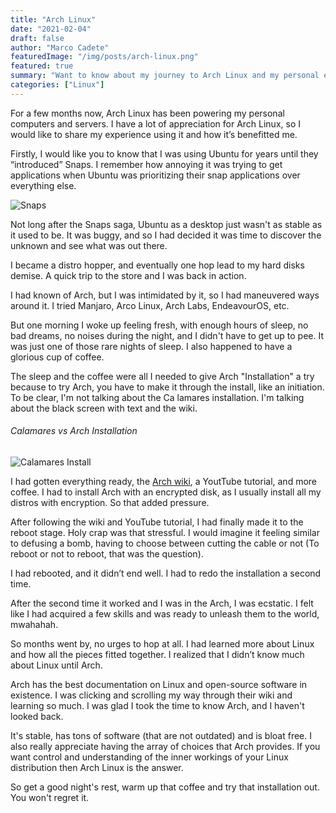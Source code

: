 ```yaml
---
title: "Arch Linux"
date: "2021-02-04"
draft: false
author: "Marco Cadete"
featuredImage: "/img/posts/arch-linux.png"
featured: true
summary: "Want to know about my journey to Arch Linux and my personal experience with Arch."
categories: ["Linux"]
---
```


For a few months now, Arch Linux has been powering my personal computers and servers. I have a lot of appreciation for Arch Linux, so I would like to share my experience using it and how it’s benefitted me.  

Firstly, I would like you to know that I was using Ubuntu for years until they “introduced” Snaps. I remember how annoying it was trying to get applications when Ubuntu was prioritizing their snap applications over everything else.  


![Snaps](/img/posts/snaps.png)

Not long after the Snaps saga, Ubuntu as a desktop just wasn't as stable as it used to be.
 It was buggy, and so I had decided it was time to discover the unknown and see what was out there.  

I became a distro hopper, and eventually one hop lead to my hard disks demise. A quick trip to the store and I was back in action.  

I had known of Arch, but I was intimidated by it, so I had maneuvered ways around it. I tried Manjaro, Arco Linux, Arch Labs, EndeavourOS, etc.  

But one morning I woke up feeling fresh, with enough hours of sleep, no bad dreams, no noises during the night, and I didn't have to get up to pee. It was just one of those rare nights of sleep. I also happened to have a glorious cup of coffee.  

The sleep and the coffee were all I needed to give Arch "Installation" a try because to try Arch, you have to make it through the install, like an initiation. To be clear, I'm not talking about the Ca
    lamares installation. I'm talking about the black screen with text and the wiki.  


###### Calamares vs Arch Installation
![Calamares Install](/img/poststs/calamares-vs-arch_install.png "Calamares vs Arch Installation")

I had gotten everything ready, the [Arch wiki](https://wiki.archlinux.org/), a YoutTube tutorial, and more coffee. I had to install Arch with an encrypted disk, as I usually install all my distros with encryption. So that added pressure.  

After following the wiki and YouTube tutorial, I had finally made it to the reboot stage. Holy crap was that stressful. I would imagine it feeling similar to defusing a bomb, having to choose between cutting the cable or not (To reboot or not to reboot, that was the question).  

I had rebooted, and it didn’t end well. I had to redo the installation a second time.  

After the second time it worked and I was in the Arch, I was ecstatic. I felt like I had acquired a few skills and was ready to unleash them to the world, mwahahah.  

So months went by, no urges to hop at all. I had learned more about Linux and how all the pieces fitted together. I realized that I didn’t know much about Linux until Arch.  

Arch has the best documentation on Linux and open-source software in existence. I was clicking and scrolling my way through their wiki and learning so much. I was glad I took the time to know Arch, and I haven't looked back.  

It's stable, has tons of software (that are not outdated) and is bloat free. I also really appreciate having the array of choices that Arch provides. If you want control and understanding of the inner workings of your Linux distribution then Arch Linux is the answer.

So get a good night's rest, warm up that coffee and try that installation out. You won't regret it.
